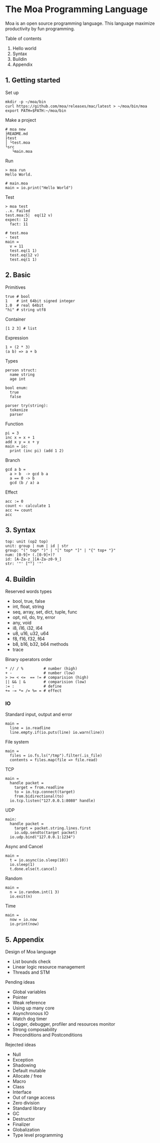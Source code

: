 # The Moa Programming Language
Moa is an open source programming language.
This language maximize productivity by fun programming.

Table of contents
1. Hello world
2. Syntax
3. Buildin
4. Appendix





## 1. Getting started

Set up
```
mkdir -p ~/moa/bin
curl https://github.com/moa/releases/mac/latest > ~/moa/bin/moa
export PATH=$PATH:~/moa/bin
```

Make a project
```
# moa new
├README.md
├test
│ └test.moa
└src
   └main.moa
```

Run
```
> moa run
Hello World.

# main.moa
main = io.print("Hello World")
```

Test
```
> moa test
..x. Failed
test.moa:5|  eq(12 v)
expect: 12
  fact: 11

# test.moa
- test
main =
  v = 11
  test.eq(1 1)
  test.eq(12 v)
  test.eq(1 1)
```





## 2. Basic

Primitives
```
true # bool
1    # int 64bit signed integer
1.0  # real 64bit
"hi" # string utf8
```

Container
```
[1 2 3] # list
```

Expression
```
1 + (2 * 3)
(a b) => a + b
```

Types
```
person struct:
  name string
  age int

bool enum:
  true
  false

parser try(string):
  tokenize
  parser
```

Function
```
pi = 3
inc x = x + 1
add x y = x + y
main = io:
  print (inc pi) (add 1 2)
```

Branch
```
gcd a b =
  a > b  -> gcd b a
  a == 0 -> b
  gcd (b / a) a
```

Effect
```
acc := 0
count <- calculate 1
acc += count
acc
```



## 3. Syntax
```
top: unit (op2 top)
unit: group | num | id | str
group: "(" top* ")" | "[" top* "]" | "{" top+ "}"
num: [0-9]+ (.[0-9]+)?
id: [A-Za-z_][A-Za-z0-9_]
str: '"' [^"] '"'
```

## 4. Buildin

Reserved words
types
- bool, true, false
- int, float, string
- seq, array, set, dict, tuple, func
- opt, nil, do, try, error
- any, void
- i8, i16, i32, i64
- u8, u16, u32, u64
- f8, f16, f32, f64
- b8, b16, b32, b64
methods
- trace

Binary operators order
```
* // / %         # number (high)
+ -              # number (low)
> >= < <=  == != # comparision (high)
|| && | &        # comparision (low)
:= :             # define
+= -= *= /= %= = # effect
```

### IO

Standard input, output and error
```
main =
  line = io.readline
  line.empty.if(io.puts(line) io.warn(line))
```

File system
```
main =
  files = io.fs.ls("/tmp").filter(.is_file)
  contents = files.map(file => file.read)
```

TCP
```
main =
  handle packet =
    target = from.readline
    to = io.tcp.connect(target)
    from.bidirectional(to)
  io.tcp.listen("127.0.0.1:8080" handle)
```

UDP
```
main:
  handle packet =
    target = packet.string.lines.first
    io.udp.sendto(target packet)
  io.udp.bind("127.0.0.1:1234")
```

Async and Cancel
```
main =
  t = io.async(io.sleep(10))
  io.sleep(1)
  t.done.else(t.cancel)
```

Random
```
main =
  n = io.random.int(1 3)
  io.exit(n)
```

Time
```
main =
  now = io.now
  io.print(now)
```





## 5. Appendix

Design of Moa language
- List bounds check
- Linear logic resource management
- Threads and STM

Pending ideas
- Global variables
- Pointer
- Weak reference
- Using up many core
- Asynchronous IO
- Watch dog timer
- Logger, debugger, profiler and resources monitor
- Strong composability
- Preconditions and Postconditions

Rejected ideas
- Null
- Exception
- Shadowing
- Default mutable
- Allocate / free
- Macro
- Class
- Interface
- Out of range access
- Zero division
- Standard library
- GC
- Destructor
- Finalizer
- Globalization
- Type level programming
